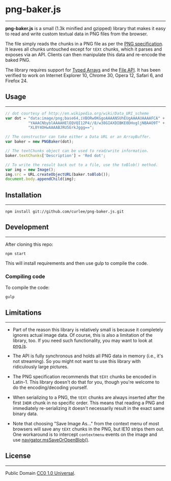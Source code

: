 # png-baker.js
---

**png-baker.js** is a small (1.3k minified and gzipped) library that
makes it easy to read and write custom textual data in PNG files from
the browser.

The file simply reads the chunks in a PNG file as per the
[PNG specification][]. It leaves all chunks untouched except for
`tEXt` chunks, which it parses and exposes via an API. Clients can
then manipulate this data and re-encode the baked PNG.

The library requires support for [Typed Arrays][] and the [File API][].
It has been verified to work on Internet Explorer 10, Chrome 30, Opera 12,
Safari 6, and Firefox 24.

## Usage
---

```javascript
// dot courtesy of http://en.wikipedia.org/wiki/Data_URI_scheme
var dot = "data:image/png;base64,iVBORw0KGgoAAAANSUhEUgAAAAUAAAAFCA" +
          "YAAACNbyblAAAAHElEQVQI12P4//8/w38GIAXDIBKE0DHxgljNBAAO9T" +
          "XL0Y4OHwAAAABJRU5ErkJggg==";

// The constructor can take either a Data URL or an ArrayBuffer.
var baker = new PNGBaker(dot);

// The textChunks object can be used to read/write information.
baker.textChunks['Description'] = 'Red dot';

// To write the result back out to a file, use the toBlob() method.
var img = new Image();
img.src = URL.createObjectURL(baker.toBlob());
document.body.appendChild(img);
```

## Installation
---

`npm install git://github.com/curlee/png-baker.js.git`

## Development
---

After cloning this repo:

`npm start`

This will install requirements and then use gulp to compile the code.

### Compiling code

To compile the code:

`gulp`

## Limitations
---

* Part of the reason this library is relatively small is because it
  completely ignores actual image data. Of course, this is also a
  limitation of the library, too. If you need such functionality, you
  may want to look at [png.js][].

* The API is fully synchronous and holds all PNG data in memory (i.e., it's
  not streaming). So you might not want to use this library with ridiculously
  large pictures.

* The PNG specification recommends that `tEXt` chunks be encoded in
  Latin-1. This library doesn't do that for you, though you're welcome to
  do the encoding/decoding yourself.

* When serializing to a PNG, the `tEXt` chunks are always inserted after
  the first `IHDR` chunk in no specific order. This means that reading
  a PNG and immediately re-serializing it doesn't necessarily result in
  the exact same binary data.

* Note that choosing "Save Image As..." from the context menu of most
  browsers will save any `tEXt` chunks in the PNG, but IE10 strips them
  out. One workaround is to intercept `contextmenu` events on the image
  and use [navigator.msSaveOrOpenBlob()][ie10fix].

## License
---

Public Domain [CC0 1.0 Universal][cczero].

  [Typed Arrays]: http://caniuse.com/#feat=typedarrays
  [File API]: http://caniuse.com/#feat=fileapi
  [PNG specification]: http://www.w3.org/TR/REC-png-multi.html
  [png.js]: https://github.com/devongovett/png.js
  [ie10fix]: http://msdn.microsoft.com/en-us/library/ie/hh772332%28v=vs.85%29.aspx
  [cczero]: http://creativecommons.org/publicdomain/zero/1.0/

